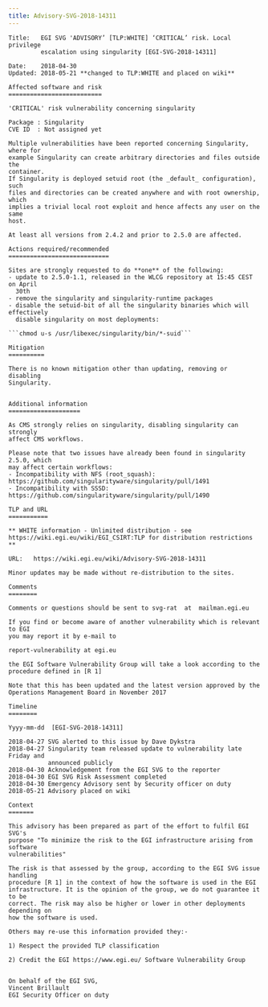 ```yaml
---
title: Advisory-SVG-2018-14311
---
```


````
Title:   EGI SVG 'ADVISORY’ [TLP:WHITE] ‘CRITICAL’ risk. Local privilege
         escalation using singularity [EGI-SVG-2018-14311]

Date:    2018-04-30
Updated: 2018-05-21 **changed to TLP:WHITE and placed on wiki**

Affected software and risk
==========================

'CRITICAL' risk vulnerability concerning singularity

Package : Singularity
CVE ID  : Not assigned yet

Multiple vulnerabilities have been reported concerning Singularity, where for
example Singularity can create arbitrary directories and files outside the
container.
If Singularity is deployed setuid root (the _default_ configuration), such
files and directories can be created anywhere and with root ownership, which
implies a trivial local root exploit and hence affects any user on the same
host.

At least all versions from 2.4.2 and prior to 2.5.0 are affected.

Actions required/recommended
============================

Sites are strongly requested to do **one** of the following:
- update to 2.5.0-1.1, released in the WLCG repository at 15:45 CEST on April
  30th
- remove the singularity and singularity-runtime packages
- disable the setuid-bit of all the singularity binaries which will effectively
  disable singularity on most deployments:

```chmod u-s /usr/libexec/singularity/bin/*-suid```

Mitigation
==========

There is no known mitigation other than updating, removing or disabling
Singularity.


Additional information
====================

As CMS strongly relies on singularity, disabling singularity can strongly
affect CMS workflows.

Please note that two issues have already been found in singularity 2.5.0, which
may affect certain workflows:
- Incompatibility with NFS (root_squash):
https://github.com/singularityware/singularity/pull/1491
- Incompatibility with SSSD:
https://github.com/singularityware/singularity/pull/1490

TLP and URL
===========

** WHITE information - Unlimited distribution - see
https://wiki.egi.eu/wiki/EGI_CSIRT:TLP for distribution restrictions **

URL:   https://wiki.egi.eu/wiki/Advisory-SVG-2018-14311

Minor updates may be made without re-distribution to the sites.

Comments
========

Comments or questions should be sent to svg-rat  at  mailman.egi.eu

If you find or become aware of another vulnerability which is relevant to EGI
you may report it by e-mail to

report-vulnerability at egi.eu

the EGI Software Vulnerability Group will take a look according to the
procedure defined in [R 1]

Note that this has been updated and the latest version approved by the
Operations Management Board in November 2017

Timeline
========

Yyyy-mm-dd  [EGI-SVG-2018-14311]

2018-04-27 SVG alerted to this issue by Dave Dykstra
2018-04-27 Singularity team released update to vulnerability late Friday and
           announced publicly
2018-04-30 Acknowledgement from the EGI SVG to the reporter
2018-04-30 EGI SVG Risk Assessment completed
2018-04-30 Emergency Advisory sent by Security officer on duty
2018-05-21 Advisory placed on wiki

Context
=======

This advisory has been prepared as part of the effort to fulfil EGI SVG's
purpose "To minimize the risk to the EGI infrastructure arising from software
vulnerabilities"

The risk is that assessed by the group, according to the EGI SVG issue handling
procedure [R 1] in the context of how the software is used in the EGI
infrastructure. It is the opinion of the group, we do not guarantee it to be
correct. The risk may also be higher or lower in other deployments depending on
how the software is used.

Others may re-use this information provided they:-

1) Respect the provided TLP classification

2) Credit the EGI https://www.egi.eu/ Software Vulnerability Group


On behalf of the EGI SVG,
Vincent Brillault
EGI Security Officer on duty
````
